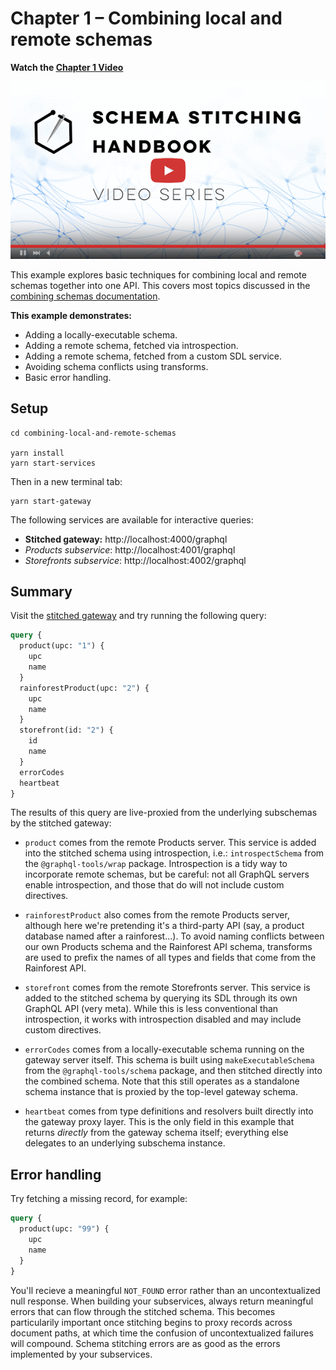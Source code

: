 # Chapter 1 – Combining local and remote schemas

**Watch the [Chapter 1 Video](https://www.youtube.com/watch?v=8-mZqjgIdiI)**

[![Combining Schemas video](../images/video-player.png)](https://www.youtube.com/watch?v=8-mZqjgIdiI)

This example explores basic techniques for combining local and remote schemas together into one API. This covers most topics discussed in the [combining schemas documentation](https://www.graphql-tools.com/docs/stitch-combining-schemas).

**This example demonstrates:**

- Adding a locally-executable schema.
- Adding a remote schema, fetched via introspection.
- Adding a remote schema, fetched from a custom SDL service.
- Avoiding schema conflicts using transforms.
- Basic error handling.

## Setup

```shell
cd combining-local-and-remote-schemas

yarn install
yarn start-services
```

Then in a new terminal tab:

```shell
yarn start-gateway
```

The following services are available for interactive queries:

- **Stitched gateway:** http://localhost:4000/graphql
- _Products subservice_: http://localhost:4001/graphql
- _Storefronts subservice_: http://localhost:4002/graphql

## Summary

Visit the [stitched gateway](http://localhost:4000/graphql) and try running the following query:

```graphql
query {
  product(upc: "1") {
    upc
    name
  }
  rainforestProduct(upc: "2") {
    upc
    name
  }
  storefront(id: "2") {
    id
    name
  }
  errorCodes
  heartbeat
}
```

The results of this query are live-proxied from the underlying subschemas by the stitched gateway:

- `product` comes from the remote Products server. This service is added into the stitched schema using introspection, i.e.: `introspectSchema` from the `@graphql-tools/wrap` package. Introspection is a tidy way to incorporate remote schemas, but be careful: not all GraphQL servers enable introspection, and those that do will not include custom directives.

- `rainforestProduct` also comes from the remote Products server, although here we're pretending it's a third-party API (say, a product database named after a rainforest...). To avoid naming conflicts between our own Products schema and the Rainforest API schema, transforms are used to prefix the names of all types and fields that come from the Rainforest API.

- `storefront` comes from the remote Storefronts server. This service is added to the stitched schema by querying its SDL through its own GraphQL API (very meta). While this is less conventional than introspection, it works with introspection disabled and may include custom directives.

- `errorCodes` comes from a locally-executable schema running on the gateway server itself. This schema is built using `makeExecutableSchema` from the `@graphql-tools/schema` package, and then stitched directly into the combined schema. Note that this still operates as a standalone schema instance that is proxied by the top-level gateway schema.

- `heartbeat` comes from type definitions and resolvers built directly into the gateway proxy layer. This is the only field in this example that returns _directly_ from the gateway schema itself; everything else delegates to an underlying subschema instance.

## Error handling

Try fetching a missing record, for example:

```graphql
query {
  product(upc: "99") {
    upc
    name
  }
}
```

You'll recieve a meaningful `NOT_FOUND` error rather than an uncontextualized null response. When building your subservices, always return meaningful errors that can flow through the stitched schema. This becomes particularily important once stitching begins to proxy records across document paths, at which time the confusion of uncontextualized failures will compound. Schema stitching errors are as good as the errors implemented by your subservices.
